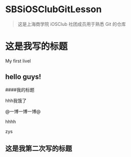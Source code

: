 # SBSiOSClubGitLesson

> 这是上海商学院 iOSClub 社团成员用于熟悉 Git 的仓库

# 这是我写的标题
My first livel

## hello guys!

####我的标题

hhh我饿了

@一博一博一博@

hhhh

zys

## 这是我第二次写的标题


